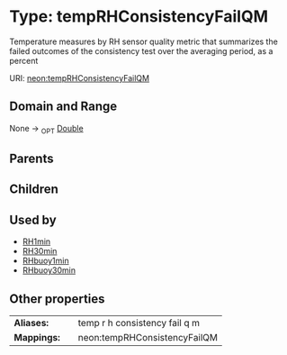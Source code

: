 
# Type: tempRHConsistencyFailQM


Temperature measures by RH sensor quality metric that summarizes the failed outcomes of the consistency test over the averaging period, as a percent

URI: [neon:tempRHConsistencyFailQM](https://data.neonscience.org/tempRHConsistencyFailQM)


## Domain and Range

None ->  <sub>OPT</sub> [Double](types/Double.md)

## Parents


## Children


## Used by

 * [RH1min](RH1min.md)
 * [RH30min](RH30min.md)
 * [RHbuoy1min](RHbuoy1min.md)
 * [RHbuoy30min](RHbuoy30min.md)

## Other properties

|  |  |  |
| --- | --- | --- |
| **Aliases:** | | temp r h consistency fail q m |
| **Mappings:** | | neon:tempRHConsistencyFailQM |

